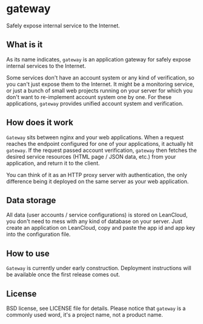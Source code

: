 # gateway
Safely expose internal service to the Internet.

## What is it
As its name indicates, `gateway` is an application gateway for safely expose
 internal services to the Internet.

Some services don't have an account system or any kind of verification, so
 you can't just expose them to the Internet. It might be a monitoring service,
 or just a bunch of small web projects running on your server for which you
 don't want to re-implement account system one by one. For these applications,
 `gateway` provides unified account system and verification.

## How does it work
`Gateway` sits between nginx and your web applications. When a request reaches
 the endpoint configured for one of your applications, it actually hit
 `gateway`. If the request passed account verification, `gateway` then fetches
 the desired service resources (HTML page / JSON data, etc.) from your
 application, and return it to the client.

You can think of it as an HTTP proxy server with authentication, the only
 difference being it deployed on the same server as your web application.

## Data storage
All data (user accounts / service configurations) is stored on LeanCloud,
 you don't need to mess with any kind of database on your server. Just create
 an application on LeanCloud, copy and paste the app id and app key into
 the configuration file.

## How to use
`Gateway` is currently under early construction. Deployment instructions will
 be available once the first release comes out.

## License
BSD license, see LICENSE file for details.
Please notice that `gateway` is a commonly used word, it's a project name, not
 a product name.

